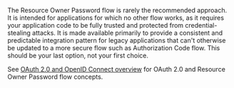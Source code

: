 The Resource Owner Password flow is rarely the recommended approach. It is intended for applications for which no other flow works, as it requires your application code to be fully trusted and protected from credential-stealing attacks. It is made available primarily to provide a consistent and predictable integration pattern for legacy applications that can't otherwise be updated to a more secure flow such as Authorization Code flow. This should be your last option, not your first choice.

See [OAuth 2.0 and OpenID Connect overview](/docs/concepts/oauth-openid/#resource-owner-password-flow) for OAuth 2.0 and Resource Owner Password flow concepts.

